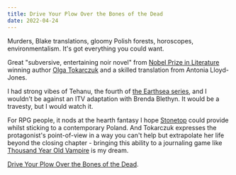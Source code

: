 ```yaml
---
title: Drive Your Plow Over the Bones of the Dead
date: 2022-04-24
---
```


Murders, Blake translations, gloomy Polish forests, horoscopes,
environmentalism. It's got everything you could want.

Great "subversive, entertaining noir novel" from [Nobel Prize in
Literature][Flights - Nobel Prize] winning author [Olga Tokarczuk][Olga
Tokarczuk - Culture.pl] and a skilled translation from Antonia Lloyd-Jones.

I had strong vibes of Tehanu, the fourth of [the Earthsea series][Earthsea -
Bookshop.org], and I wouldn’t be against an ITV adaptation with Brenda Blethyn.
It would be a travesty, but I would watch it.

For RPG people, it nods at the hearth fantasy I hope [Stonetop][Stonetop -
Kickstarter] could provide whilst sticking to a contemporary Poland. And
Tokarczuk expresses the protagonist's point-of-view in a way you can't help but
extrapolate her life beyond the closing chapter - bringing this ability to a
journaling game like [Thousand Year Old Vampire] is my dream.

[Drive Your Plow Over the Bones of the Dead].

[Drive Your Plow Over the Bones of the Dead]: https://fitzcarraldoeditions.com/books/drive-your-plow-over-the-bones-of-the-dead
[Flights - Nobel Prize]: https://www.nobelprize.org/prizes/literature/2018/summary/
[Olga Tokarczuk - Culture.pl]: https://culture.pl/en/artist/olga-tokarczuk
[Earthsea - Bookshop.org]: https://uk.bookshop.org/books/earthsea-the-first-four-books-a-wizard-of-earthsea-the-tombs-of-atuan-the-farthest-shore-tehanu/9780241956878
[Stonetop - Kickstarter]: https://www.kickstarter.com/projects/1735046512/stonetop
[Thousand Year Old Vampire]: https://thousandyearoldvampire.com/collections/basic-book-selection/products/thousand-year-old-vampire
